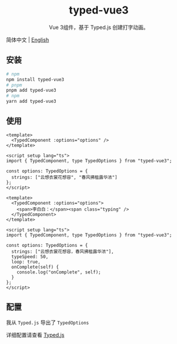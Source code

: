 <h1 align="center">typed-vue3</h1>
<p align="center">Vue 3组件，基于 Typed.js 创建打字动画。</p>

简体中文 | [English](./README.en-US.md)

## 安装

```bash
# npm
npm install typed-vue3
# pnpm
pnpm add typed-vue3
# npm
yarn add typed-vue3
```

## 使用

```vue
<template>
  <TypedComponent :options="options" />
</template>

<script setup lang="ts">
import { TypedComponent, type TypedOptions } from "typed-vue3";

const options: TypedOptions = {
  strings: ["云想衣裳花想容", "春风拂槛露华浓"]
};
</script>
```

```vue
<template>
  <TypedComponent :options="options">
    <span>李白白：</span><span class="typing" />
  </TypedComponent>
</template>

<script setup lang="ts">
import { TypedComponent, type TypedOptions } from "typed-vue3";

const options: TypedOptions = {
  strings: ["云想衣裳花想容，春风拂槛露华浓"],
  typeSpeed: 50,
  loop: true,
  onComplete(self) {
    console.log("onComplete", self);
  }
};
</script>
```

## 配置

我从 `Typed.js` 导出了 `TypedOptions`

详细配置请查看 [Typed.js](https://github.com/mattboldt/typed.js)

